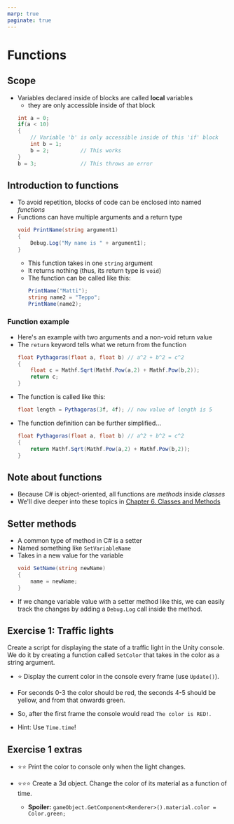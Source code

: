 ```yaml
---
marp: true
paginate: true
---
```

<!-- headingDivider: 3 -->
<!-- class: invert -->

# Functions

## Scope

* Variables declared inside of blocks are called **local** variables
  * they are only accessible inside of that block
  ```c#
  int a = 0;
  if(a < 10)
  {
      // Variable 'b' is only accessible inside of this 'if' block
      int b = 1;
      b = 2;          // This works
  }
  b = 3;              // This throws an error
  ```
## Introduction to functions

* To avoid repetition, blocks of code can be enclosed into named *functions*
* Functions can have multiple arguments and a return type
  ```c#
  void PrintName(string argument1)
  {
      Debug.Log("My name is " + argument1);
  }
  ```
  * This function takes in one `string` argument
  * It returns nothing (thus, its return type is `void`)
  * The function can be called like this:
    ```c#
    PrintName("Matti");
    string name2 = "Teppo";
    PrintName(name2);
    ```

### Function example
* Here's an example with two arguments and a non-void return value
* The `return` keyword tells what we return from the function 
  ```c#
  float Pythagoras(float a, float b) // a^2 + b^2 = c^2
  {
      float c = Mathf.Sqrt(Mathf.Pow(a,2) + Mathf.Pow(b,2));
      return c;
  }
  ```
* The function is called like this:
  ```c#
  float length = Pythagoras(3f, 4f); // now value of length is 5
  ```
* The function definition can be further simplified...
  ```c#
  float Pythagoras(float a, float b) // a^2 + b^2 = c^2
  {
      return Mathf.Sqrt(Mathf.Pow(a,2) + Mathf.Pow(b,2));
  }
  ```
## Note about functions

* Because C# is object-oriented, all functions are *methods* inside *classes*
* We'll dive deeper into these topics in [Chapter 6. Classes and Methods](6-classes-methods.md)

## Setter methods

* A common type of method in C# is a setter
* Named something like `SetVariableName`
* Takes in a new value for the variable
  ```c#
  void SetName(string newName)
  {
      name = newName;
  }
  ``` 
* If we change variable value with a setter method like this, we can easily track the changes by adding a `Debug.Log` call inside the method.
<!-- _footer: Not to be confused with actual [property setters](6-classes-methods.md#extra-properties-with-getters--setters). -->

## Exercise 1: Traffic lights
<!-- _backgroundColor: #29366f -->


Create a script for displaying the state of a traffic light in the Unity console. We do it by creating a function called `SetColor` that takes in the color as a string argument.


* ⭐ Display the current color in the console every frame (use `Update()`).

* For seconds 0-3 the color should be red, the seconds 4-5 should be yellow, and from that onwards green.
* So, after the first frame the console would read `The color is RED!`.
* Hint: Use `Time.time`!

## Exercise 1 extras
<!-- _backgroundColor: #29366f -->

* ⭐⭐ Print the color to console only when the light changes.
* ⭐⭐⭐ Create a 3d object. Change the color of its material as a function of time.

  * **Spoiler:** `gameObject.GetComponent<Renderer>().material.color = Color.green;`

